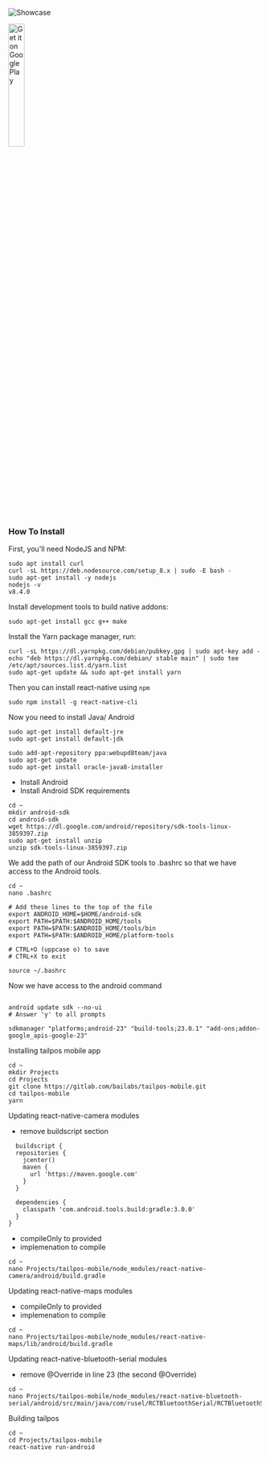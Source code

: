 

![Showcase](showcase.gif)

<a href='https://play.google.com/store/apps/details?id=com.tailpos&hl=en&pcampaignid=MKT-Other-global-all-co-prtnr-py-PartBadge-Mar2515-1'><img alt='Get it on Google Play' src='https://play.google.com/intl/en_us/badges/images/generic/en_badge_web_generic.png' width='25%' /></a>

### How To Install

First, you'll need NodeJS and NPM:

```terminal
sudo apt install curl
curl -sL https://deb.nodesource.com/setup_8.x | sudo -E bash -
sudo apt-get install -y nodejs
nodejs -v
v8.4.0
```

Install development tools to build native addons:
```terminal
sudo apt-get install gcc g++ make
```
Install the Yarn package manager, run:
```terminal
curl -sL https://dl.yarnpkg.com/debian/pubkey.gpg | sudo apt-key add -
echo "deb https://dl.yarnpkg.com/debian/ stable main" | sudo tee /etc/apt/sources.list.d/yarn.list
sudo apt-get update && sudo apt-get install yarn
```

Then you can install react-native using `npm`

```terminal
sudo npm install -g react-native-cli
```

Now you need to install Java/ Android

```terminal
sudo apt-get install default-jre
sudo apt-get install default-jdk

sudo add-apt-repository ppa:webupd8team/java
sudo apt-get update
sudo apt-get install oracle-java8-installer
```

* Install Android
* Install Android SDK requirements

```terminal
cd ~
mkdir android-sdk
cd android-sdk
wget https://dl.google.com/android/repository/sdk-tools-linux-3859397.zip
sudo apt-get install unzip
unzip sdk-tools-linux-3859397.zip
```

We add the path of our Android SDK tools to .bashrc so that we have access to the Android tools.
```
cd ~
nano .bashrc

# Add these lines to the top of the file
export ANDROID_HOME=$HOME/android-sdk
export PATH=$PATH:$ANDROID_HOME/tools
export PATH=$PATH:$ANDROID_HOME/tools/bin
export PATH=$PATH:$ANDROID_HOME/platform-tools

# CTRL+O (uppcase o) to save
# CTRL+X to exit

source ~/.bashrc
```

Now we have access to the android command
```terminal

android update sdk --no-ui
# Answer 'y' to all prompts

sdkmanager "platforms;android-23" "build-tools;23.0.1" "add-ons;addon-google_apis-google-23"
```

Installing tailpos mobile app
```terminal
cd ~
mkdir Projects
cd Projects
git clone https://gitlab.com/bailabs/tailpos-mobile.git
cd tailpos-mobile
yarn
```

Updating react-native-camera modules
  * remove buildscript section

```terminal
  buildscript {
  repositories {
    jcenter()
    maven {
      url 'https://maven.google.com'
    }
  }

  dependencies {
    classpath 'com.android.tools.build:gradle:3.0.0'
  }
}
```

  * compileOnly to provided
  * implemenation to compile

```terminal
cd ~
nano Projects/tailpos-mobile/node_modules/react-native-camera/android/build.gradle
```

Updating react-native-maps modules
  * compileOnly to provided
  * implemenation to compile

```terminal
cd ~
nano Projects/tailpos-mobile/node_modules/react-native-maps/lib/android/build.gradle
```


Updating react-native-bluetooth-serial modules
  * remove @Override in line 23 (the second @Override)

```terminal
cd ~
nano Projects/tailpos-mobile/node_modules/react-native-bluetooth-serial/android/src/main/java/com/rusel/RCTBluetoothSerial/RCTBluetoothSerialPackage.java
```


Building tailpos

```terminal
cd ~
cd Projects/tailpos-mobile
react-native run-android
```





